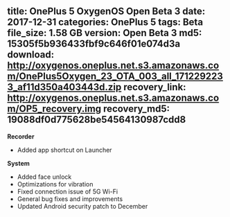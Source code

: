 title: OnePlus 5 OxygenOS Open Beta 3
date: 2017-12-31
categories: OnePlus 5
tags: Beta
file_size: 1.58 GB
version: Open Beta 3
md5: 15305f5b936433fbf9c646f01e074d3a
download: http://oxygenos.oneplus.net.s3.amazonaws.com/OnePlus5Oxygen_23_OTA_003_all_1712292233_af11d350a403443d.zip
recovery_link: http://oxygenos.oneplus.net.s3.amazonaws.com/OP5_recovery.img
recovery_md5: 19088df0d775628be54564130987cdd8
---
**Recorder**
* Added app shortcut on Launcher

**System**
* Added face unlock
* Optimizations for vibration
* Fixed connection issue of 5G Wi-Fi
* General bug fixes and improvements
* Updated Android security patch to December
